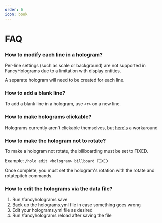 ```yaml
---
order: 6
icon: book
---
```

# FAQ

### How to modify each line in a hologram?

Per-line settings (such as scale or background) are not supported in FancyHolograms due to a limitation with display entities.

A separate hologram will need to be created for each line.

### How to add a blank line?

To add a blank line in a hologram, use `<r>` on a new line.

### How to make holograms clickable?

Holograms currently aren't clickable themselves, but [here's](tutorials/clickable-holograms.md) a workaround

### How to make the hologram not to rotate?

To make a hologram not rotate, the billboarding must be set to FIXED.

Example: `/holo edit <hologram> billboard FIXED`

Once complete, you must set the hologram's rotation with the rotate and rotatepitch commands.

### How to edit the holograms via the data file?

1. Run /fancyholograms save
2. Back up the holograms.yml file in case something goes wrong
3. Edit your holograms.yml file as desired
4. Run /fancyholograms reload after saving the file